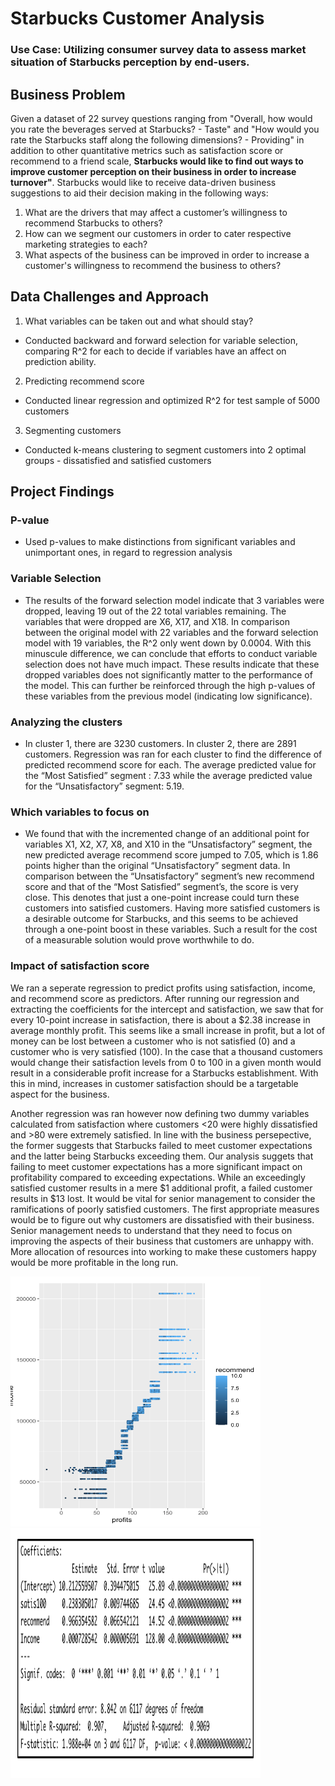 # Starbucks Customer Analysis
### Use Case: Utilizing consumer survey data to assess market situation of Starbucks perception by end-users. 

## Business Problem
Given a dataset of 22 survey questions ranging from "Overall, how would you rate the beverages served at Starbucks? - Taste" and "How would you rate the Starbucks staff along the following dimensions? - Providing" in addition to other quantitative metrics such as satisfaction score or recommend to a friend scale, **Starbucks would like to find out ways to improve customer perception on their business in order to increase turnover"**. Starbucks would like to receive data-driven business suggestions to aid their decision making in the following ways:
1. What are the drivers that may affect a customer’s willingness to recommend Starbucks to others?
2. How can we segment our customers in order to cater respective marketing strategies to each?
3. What aspects of the business can be improved in order to increase a customer's willingness to recommend the business to others?

## Data Challenges and Approach
1. What variables can be taken out and what should stay? 
  * Conducted backward and forward selection for variable selection, comparing R^2 for each to decide if variables have an affect on prediction ability.
2. Predicting recommend score
  * Conducted linear regression and optimized R^2 for test sample of 5000 customers
3. Segmenting customers
  * Conducted k-means clustering to segment customers into 2 optimal groups - dissatisfied and satisfied customers
 
## Project Findings
### P-value
* Used p-values to make distinctions from significant variables and unimportant ones, in regard to regression analysis
### Variable Selection
* The results of the forward selection model indicate that 3 variables were dropped, leaving 19 out of the 22 total variables remaining. The variables that were dropped are X6, X17, and X18. In comparison between the original model with 22 variables and the forward selection model with 19 variables, the R^2 only went down by 0.0004.  With this minuscule difference, we can conclude that efforts to conduct variable selection does not have much impact. These results indicate that these dropped variables does not significantly matter to the performance of the model. This can further be reinforced through the high p-values of these variables from the previous model (indicating low significance). 
### Analyzing the clusters
* In cluster 1, there are 3230 customers. In cluster 2, there are 2891 customers. Regression was ran for each cluster to find the difference of predicted recommend score for each. The average predicted value for the “Most Satisfied” segment : 7.33 while the average predicted value for the “Unsatisfactory” segment: 5.19.
### Which variables to focus on
* We found that with the incremented change of an additional point for variables X1, X2, X7, X8, and X10 in the “Unsatisfactory” segment, the new predicted average recommend score jumped to 7.05, which is 1.86 points higher than the original “Unsatisfactory” segment data. In comparison between the “Unsatisfactory” segment’s new recommend score and that of the “Most Satisfied” segment’s, the score is very close. This denotes that just a one-point increase could turn these customers into satisfied customers.  Having more satisfied customers is a desirable outcome for Starbucks, and this seems to be achieved through a one-point boost in these variables. Such a result for the cost of a measurable solution would prove worthwhile to do. 
### Impact of satisfaction score
We ran a seperate regression to predict profits using satisfaction, income, and recommend score as predictors. After running our regression and extracting the coefficients for the intercept and satisfaction, we saw that for every 10-point increase in satisfaction, there is about a $2.38 increase in average monthly profit. This seems like a small increase in profit, but a lot of money can be lost between a customer who is not satisfied (0) and a customer who is very satisfied (100). In the case that a thousand customers would change their satisfaction levels from 0 to 100 in a given month would result in a considerable profit increase for a Starbucks establishment. With this in mind, increases in customer satisfaction should be a targetable aspect for the business.

Another regression was ran however now defining two dummy variables calculated from satisfaction where customers <20 were highly dissatisfied and >80 were extremely satisfied. In line with the business persepective, the former suggests that Starbucks failed to meet customer expectations and the latter being Starbucks exceeding them. Our analysis suggets that failing to meet customer expectations has a more significant impact on profitability compared to exceeding expectations. While an exceedingly satisfied customer results in a mere $1 additional profit, a failed customer results in $13 lost. It would be vital for senior management to consider the ramifications of poorly satisfied customers. The first appropriate measures would be to figure out why customers are dissatisfied with their business. Senior management needs to understand that they need to focus on improving the aspects of their business that customers are unhappy with. More allocation of resources into working to make these customers happy would be more profitable in the long run. 

<img src="/images/vis.png" width="400" height="400">
<img src="/images/score.png" width="400" height="400">
